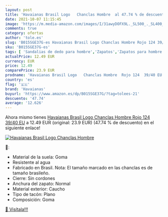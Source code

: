 ```yaml
---
layout: post
title: 'Havaianas Brasil Logo   Chanclas Hombre  al 47.74 % de descuento'
date: 2021-10-07 11:15:45
image: 'https://m.media-amazon.com/images/I/31awyDOFX9L._SL500_._SL400_.jpg'
comments: true
category: ofertas
author: 'tole.es'
slug: 'B015SGE37G-es Havaianas Brasil Logo Chanclas Hombre Rojo 124 39/40 EU'
sku: 'B015SGE37G-es'
tags: [ 'Sandalias de dedo para hombre','Zapatos','Zapatos para hombre','Zapatos y complementos','chanclas','havaianas', ]
actualPrice: 12.49 EUR
currency: EUR
price: 12.49
comparePrice: 23.9 EUR
prodname: 'Havaianas Brasil Logo   Chanclas Hombre  Rojo 124  39/40 EU'
country: 'es'
flag: '🇪🇸'
brand: 'Havaianas'
buyurl: 'https://www.amazon.es/dp/B015SGE37G/?tag=tolees-21'
descuento: '47.74'
average: '12.626'
---
```


Ahora mismo tienes [Havaianas Brasil Logo   Chanclas Hombre  Rojo 124  39/40 EU](https://www.amazon.es/dp/B015SGE37G/?tag=tolees-21) a 12.49 EUR (original: 23.9 EUR) (47.74 %  de descuento) en el siguiente enlace!

[![Havaianas Brasil Logo   Chanclas Hombre ](https://m.media-amazon.com/images/I/31awyDOFX9L._SL500_._SL400_.jpg)](https://www.amazon.es/dp/B015SGE37G/?tag=tolees-21)

🔎:

- Material de la suela: Goma
- Resistente al agua
- Fabricado en Brasil. Nota: El tamaño marcado en las chanclas es de tamaño brasileño.
- Cierre: Sin cordones
- Anchura del zapato: Normal
- Material exterior: Caucho
- Tipo de tacón: Plano
- Composición: Goma

[🛒 Visítala!!!](https://www.amazon.es/dp/B015SGE37G/?tag=tolees-21)
